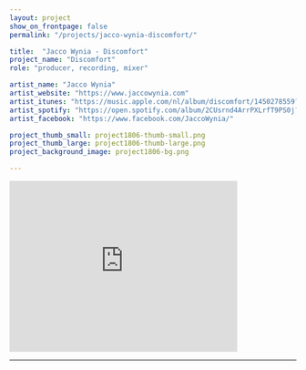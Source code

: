 ```yaml
---
layout: project
show_on_frontpage: false
permalink: "/projects/jacco-wynia-discomfort/"

title:  "Jacco Wynia - Discomfort"
project_name: "Discomfort"
role: "producer, recording, mixer"

artist_name: "Jacco Wynia"
artist_website: "https://www.jaccowynia.com"
artist_itunes: "https://music.apple.com/nl/album/discomfort/1450278559?l=en"
artist_spotify: "https://open.spotify.com/album/2CUsrnd4ArrPXLrfT9PS0j?si=oiiCMu28TxenS3Mibc2GsQ"
artist_facebook: "https://www.facebook.com/JaccoWynia/"

project_thumb_small: project1806-thumb-small.png
project_thumb_large: project1806-thumb-large.png
project_background_image: project1806-bg.png

---
```



<iframe src="https://open.spotify.com/embed/album/2CUsrnd4ArrPXLrfT9PS0j" width="400" height="300" frameborder="0" allowtransparency="true" allow="encrypted-media"></iframe>

---
